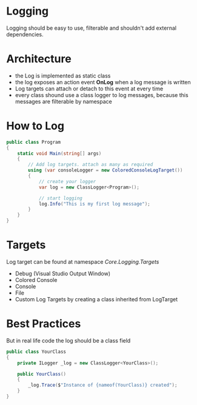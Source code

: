 ﻿# Logging

Logging should be easy to use, filterable and shouldn't add external dependencies.

# Architecture
 * the Log is implemented as static class
 * the log exposes an action event **OnLog** when a log message is written
 * Log targets can attach or detach to this event at every time
 * every class shound use a class logger to log messages, because this messages are filterable by namespace

# How to Log

```csharp
public class Program
{
    static void Main(string[] args)
    {
        // Add log targets. attach as many as required
        using (var consoleLogger = new ColoredConsoleLogTarget())
        {
            // create your logger
            var log = new ClassLogger<Program>();

            // start logging
            log.Info("This is my first log message");
        }
    }
}
```

# Targets

Log target can be found at namespace *Core.Logging.Targets*

 * Debug (Visual Studio Output Window)
 * Colored Console
 * Console
 * File
 * Custom Log Targets by creating a class inherited from LogTarget

# Best Practices
But in real life code the log should be a class field
```csharp
public class YourClass
{
    private ILogger _log = new ClassLogger<YourClass>();

    public YourClass()
    {
        _log.Trace($"Instance of {nameof(YourClass)} created");
    }
}
```